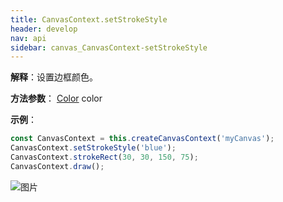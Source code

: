 ```yaml
---
title: CanvasContext.setStrokeStyle
header: develop
nav: api
sidebar: canvas_CanvasContext-setStrokeStyle
---
```


 

**解释**：设置边框颜色。

**方法参数**： [Color](/develop/api/canvas_color/) color

**示例**：

```js
const CanvasContext = this.createCanvasContext('myCanvas');
CanvasContext.setStrokeStyle('blue');
CanvasContext.strokeRect(30, 30, 150, 75);
CanvasContext.draw();
```

![图片](../../../../img/api/canvas/setStrokeStyle.png)

